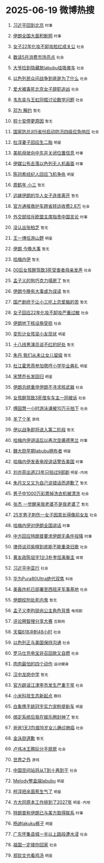 # 2025-06-19 微博热搜 
1. [习近平回到北京](https://m.weibo.cn/search?containerid=100103type%3D1%26t%3D10%26q%3D%23%E4%B9%A0%E8%BF%91%E5%B9%B3%E5%9B%9E%E5%88%B0%E5%8C%97%E4%BA%AC%23&stream_entry_id=51&isnewpage=1&extparam=seat%3D1%26dgr%3D0%26filter_type%3Drealtimehot%26stream_entry_id%3D51%26c_type%3D51%26q%3D%2523%25E4%25B9%25A0%25E8%25BF%2591%25E5%25B9%25B3%25E5%259B%259E%25E5%2588%25B0%25E5%258C%2597%25E4%25BA%25AC%2523%26pos%3D0%26cate%3D10103%26display_time%3D1750285686%26pre_seqid%3D17502856863940265005491) `时事` 

2. [伊朗全国大面积断网](https://m.weibo.cn/search?containerid=100103type%3D1%26t%3D10%26q%3D%23%E4%BC%8A%E6%9C%97%E5%85%A8%E5%9B%BD%E5%A4%A7%E9%9D%A2%E7%A7%AF%E6%96%AD%E7%BD%91%23&stream_entry_id=31&isnewpage=1&extparam=seat%3D1%26lcate%3D5001%26stream_entry_id%3D31%26realpos%3D1%26pos%3D0%26dgr%3D0%26flag%3D2%26filter_type%3Drealtimehot%26c_type%3D31%26band_rank%3D1%26q%3D%2523%25E4%25BC%258A%25E6%259C%2597%25E5%2585%25A8%25E5%259B%25BD%25E5%25A4%25A7%25E9%259D%25A2%25E7%25A7%25AF%25E6%2596%25AD%25E7%25BD%2591%2523%26cate%3D5001%26display_time%3D1750285686%26pre_seqid%3D17502856863940265005491) `时事` 

3. [女子22年化妆不卸妆脸红成关公](https://m.weibo.cn/search?containerid=100103type%3D1%26t%3D10%26q%3D%23%E5%A5%B3%E5%AD%9022%E5%B9%B4%E5%8C%96%E5%A6%86%E4%B8%8D%E5%8D%B8%E5%A6%86%E8%84%B8%E7%BA%A2%E6%88%90%E5%85%B3%E5%85%AC%23&stream_entry_id=31&isnewpage=1&extparam=seat%3D1%26lcate%3D5001%26stream_entry_id%3D31%26realpos%3D2%26pos%3D1%26dgr%3D0%26flag%3D2%26filter_type%3Drealtimehot%26c_type%3D31%26band_rank%3D2%26q%3D%2523%25E5%25A5%25B3%25E5%25AD%259022%25E5%25B9%25B4%25E5%258C%2596%25E5%25A6%2586%25E4%25B8%258D%25E5%258D%25B8%25E5%25A6%2586%25E8%2584%25B8%25E7%25BA%25A2%25E6%2588%2590%25E5%2585%25B3%25E5%2585%25AC%2523%26cate%3D5001%26display_time%3D1750285686%26pre_seqid%3D17502856863940265005491) `社会` 

4. [数读5月消费市场亮点](https://m.weibo.cn/search?containerid=100103type%3D1%26t%3D10%26q%3D%23%E6%95%B0%E8%AF%BB5%E6%9C%88%E6%B6%88%E8%B4%B9%E5%B8%82%E5%9C%BA%E4%BA%AE%E7%82%B9%23&stream_entry_id=31&isnewpage=1&extparam=seat%3D1%26lcate%3D5001%26stream_entry_id%3D31%26realpos%3D3%26pos%3D2%26dgr%3D0%26flag%3D0%26filter_type%3Drealtimehot%26c_type%3D31%26band_rank%3D3%26q%3D%2523%25E6%2595%25B0%25E8%25AF%25BB5%25E6%259C%2588%25E6%25B6%2588%25E8%25B4%25B9%25E5%25B8%2582%25E5%259C%25BA%25E4%25BA%25AE%25E7%2582%25B9%2523%26cate%3D5001%26display_time%3D1750285686%26pre_seqid%3D17502856863940265005491) `社会` 

5. [大爷捡到隐藏款labubu挂吸粪车](https://m.weibo.cn/search?containerid=100103type%3D1%26t%3D10%26q%3D%23%E5%A4%A7%E7%88%B7%E6%8D%A1%E5%88%B0%E9%9A%90%E8%97%8F%E6%AC%BElabubu%E6%8C%82%E5%90%B8%E7%B2%AA%E8%BD%A6%23&stream_entry_id=31&isnewpage=1&extparam=seat%3D1%26lcate%3D5001%26stream_entry_id%3D31%26realpos%3D4%26pos%3D3%26dgr%3D0%26flag%3D2%26filter_type%3Drealtimehot%26c_type%3D31%26band_rank%3D4%26q%3D%2523%25E5%25A4%25A7%25E7%2588%25B7%25E6%258D%25A1%25E5%2588%25B0%25E9%259A%2590%25E8%2597%258F%25E6%25AC%25BElabubu%25E6%258C%2582%25E5%2590%25B8%25E7%25B2%25AA%25E8%25BD%25A6%2523%26cate%3D5001%26display_time%3D1750285686%26pre_seqid%3D17502856863940265005491) `社会` 

6. [以色列民众问战争到底是为了什么](https://m.weibo.cn/search?containerid=100103type%3D1%26t%3D10%26q%3D%23%E4%BB%A5%E8%89%B2%E5%88%97%E6%B0%91%E4%BC%97%E9%97%AE%E6%88%98%E4%BA%89%E5%88%B0%E5%BA%95%E6%98%AF%E4%B8%BA%E4%BA%86%E4%BB%80%E4%B9%88%23&stream_entry_id=31&isnewpage=1&extparam=seat%3D1%26lcate%3D5001%26stream_entry_id%3D31%26realpos%3D5%26pos%3D4%26dgr%3D0%26flag%3D0%26filter_type%3Drealtimehot%26c_type%3D31%26band_rank%3D5%26q%3D%2523%25E4%25BB%25A5%25E8%2589%25B2%25E5%2588%2597%25E6%25B0%2591%25E4%25BC%2597%25E9%2597%25AE%25E6%2588%2598%25E4%25BA%2589%25E5%2588%25B0%25E5%25BA%2595%25E6%2598%25AF%25E4%25B8%25BA%25E4%25BA%2586%25E4%25BB%2580%25E4%25B9%2588%2523%26cate%3D5001%26display_time%3D1750285686%26pre_seqid%3D17502856863940265005491) `社会` 

7. [爱犬被毒死北京女子辞职追凶](https://m.weibo.cn/search?containerid=100103type%3D1%26t%3D10%26q%3D%23%E7%88%B1%E7%8A%AC%E8%A2%AB%E6%AF%92%E6%AD%BB%E5%8C%97%E4%BA%AC%E5%A5%B3%E5%AD%90%E8%BE%9E%E8%81%8C%E8%BF%BD%E5%87%B6%23&stream_entry_id=31&isnewpage=1&extparam=seat%3D1%26lcate%3D5001%26stream_entry_id%3D31%26realpos%3D6%26pos%3D5%26dgr%3D0%26flag%3D0%26filter_type%3Drealtimehot%26c_type%3D31%26band_rank%3D6%26q%3D%2523%25E7%2588%25B1%25E7%258A%25AC%25E8%25A2%25AB%25E6%25AF%2592%25E6%25AD%25BB%25E5%258C%2597%25E4%25BA%25AC%25E5%25A5%25B3%25E5%25AD%2590%25E8%25BE%259E%25E8%2581%258C%25E8%25BF%25BD%25E5%2587%25B6%2523%26cate%3D5001%26display_time%3D1750285686%26pre_seqid%3D17502856863940265005491) `社会` 

8. [韦东奕与王虹同框讨论数学问题](https://m.weibo.cn/search?containerid=100103type%3D1%26t%3D10%26q%3D%23%E9%9F%A6%E4%B8%9C%E5%A5%95%E4%B8%8E%E7%8E%8B%E8%99%B9%E5%90%8C%E6%A1%86%E8%AE%A8%E8%AE%BA%E6%95%B0%E5%AD%A6%E9%97%AE%E9%A2%98%23&stream_entry_id=31&isnewpage=1&extparam=seat%3D1%26lcate%3D5001%26stream_entry_id%3D31%26realpos%3D7%26pos%3D6%26dgr%3D0%26flag%3D0%26filter_type%3Drealtimehot%26c_type%3D31%26band_rank%3D7%26q%3D%2523%25E9%259F%25A6%25E4%25B8%259C%25E5%25A5%2595%25E4%25B8%258E%25E7%258E%258B%25E8%2599%25B9%25E5%2590%258C%25E6%25A1%2586%25E8%25AE%25A8%25E8%25AE%25BA%25E6%2595%25B0%25E5%25AD%25A6%25E9%2597%25AE%25E9%25A2%2598%2523%26cate%3D5001%26display_time%3D1750285686%26pre_seqid%3D17502856863940265005491) `社会` 

9. [邓为 解约](https://m.weibo.cn/search?containerid=100103type%3D1%26t%3D10%26q%3D%E9%82%93%E4%B8%BA+%E8%A7%A3%E7%BA%A6&stream_entry_id=31&isnewpage=1&extparam=seat%3D1%26lcate%3D5001%26stream_entry_id%3D31%26realpos%3D8%26pos%3D7%26dgr%3D0%26flag%3D0%26filter_type%3Drealtimehot%26c_type%3D31%26band_rank%3D8%26q%3D%25E9%2582%2593%25E4%25B8%25BA%2520%25E8%25A7%25A3%25E7%25BA%25A6%26cate%3D5001%26display_time%3D1750285686%26pre_seqid%3D17502856863940265005491) `暂无` 

10. [程十安停更原因](https://m.weibo.cn/search?containerid=100103type%3D1%26t%3D10%26q%3D%E7%A8%8B%E5%8D%81%E5%AE%89%E5%81%9C%E6%9B%B4%E5%8E%9F%E5%9B%A0&stream_entry_id=31&isnewpage=1&extparam=seat%3D1%26lcate%3D5001%26stream_entry_id%3D31%26realpos%3D9%26pos%3D8%26dgr%3D0%26flag%3D0%26filter_type%3Drealtimehot%26c_type%3D31%26band_rank%3D9%26q%3D%25E7%25A8%258B%25E5%258D%2581%25E5%25AE%2589%25E5%2581%259C%25E6%259B%25B4%25E5%258E%259F%25E5%259B%25A0%26cate%3D5001%26display_time%3D1750285686%26pre_seqid%3D17502856863940265005491) `暂无` 

11. [国家防总对5省份启动防汛四级应急响应](https://m.weibo.cn/search?containerid=100103type%3D1%26t%3D10%26q%3D%23%E5%9B%BD%E5%AE%B6%E9%98%B2%E6%80%BB%E5%AF%B95%E7%9C%81%E4%BB%BD%E5%90%AF%E5%8A%A8%E9%98%B2%E6%B1%9B%E5%9B%9B%E7%BA%A7%E5%BA%94%E6%80%A5%E5%93%8D%E5%BA%94%23&stream_entry_id=31&isnewpage=1&extparam=seat%3D1%26lcate%3D5001%26stream_entry_id%3D31%26realpos%3D10%26pos%3D9%26dgr%3D0%26flag%3D1%26filter_type%3Drealtimehot%26c_type%3D31%26band_rank%3D10%26q%3D%2523%25E5%259B%25BD%25E5%25AE%25B6%25E9%2598%25B2%25E6%2580%25BB%25E5%25AF%25B95%25E7%259C%2581%25E4%25BB%25BD%25E5%2590%25AF%25E5%258A%25A8%25E9%2598%25B2%25E6%25B1%259B%25E5%259B%259B%25E7%25BA%25A7%25E5%25BA%2594%25E6%2580%25A5%25E5%2593%258D%25E5%25BA%2594%2523%26cate%3D5001%26display_time%3D1750285686%26pre_seqid%3D17502856863940265005491) `社会` 

12. [杜淳妻子回应生二胎](https://m.weibo.cn/search?containerid=100103type%3D1%26t%3D10%26q%3D%23%E6%9D%9C%E6%B7%B3%E5%A6%BB%E5%AD%90%E5%9B%9E%E5%BA%94%E7%94%9F%E4%BA%8C%E8%83%8E%23&stream_entry_id=31&isnewpage=1&extparam=seat%3D1%26lcate%3D5001%26stream_entry_id%3D31%26realpos%3D11%26pos%3D10%26dgr%3D0%26flag%3D1%26filter_type%3Drealtimehot%26c_type%3D31%26band_rank%3D11%26q%3D%2523%25E6%259D%259C%25E6%25B7%25B3%25E5%25A6%25BB%25E5%25AD%2590%25E5%259B%259E%25E5%25BA%2594%25E7%2594%259F%25E4%25BA%258C%25E8%2583%258E%2523%26cate%3D5001%26display_time%3D1750285686%26pre_seqid%3D17502856863940265005491) `明星` 

13. [美航母驶向中东并关闭位置信息](https://m.weibo.cn/search?containerid=100103type%3D1%26t%3D10%26q%3D%23%E7%BE%8E%E8%88%AA%E6%AF%8D%E9%A9%B6%E5%90%91%E4%B8%AD%E4%B8%9C%E5%B9%B6%E5%85%B3%E9%97%AD%E4%BD%8D%E7%BD%AE%E4%BF%A1%E6%81%AF%23&stream_entry_id=31&isnewpage=1&extparam=seat%3D1%26lcate%3D5001%26stream_entry_id%3D31%26realpos%3D12%26pos%3D11%26dgr%3D0%26flag%3D0%26filter_type%3Drealtimehot%26c_type%3D31%26band_rank%3D12%26q%3D%2523%25E7%25BE%258E%25E8%2588%25AA%25E6%25AF%258D%25E9%25A9%25B6%25E5%2590%2591%25E4%25B8%25AD%25E4%25B8%259C%25E5%25B9%25B6%25E5%2585%25B3%25E9%2597%25AD%25E4%25BD%258D%25E7%25BD%25AE%25E4%25BF%25A1%25E6%2581%25AF%2523%26cate%3D5001%26display_time%3D1750285686%26pre_seqid%3D17502856863940265005491) `时事` 

14. [伊媒公布击落以色列无人机画面](https://m.weibo.cn/search?containerid=100103type%3D1%26t%3D10%26q%3D%23%E4%BC%8A%E5%AA%92%E5%85%AC%E5%B8%83%E5%87%BB%E8%90%BD%E4%BB%A5%E8%89%B2%E5%88%97%E6%97%A0%E4%BA%BA%E6%9C%BA%E7%94%BB%E9%9D%A2%23&stream_entry_id=31&isnewpage=1&extparam=seat%3D1%26lcate%3D5001%26stream_entry_id%3D31%26realpos%3D13%26pos%3D12%26dgr%3D0%26flag%3D0%26filter_type%3Drealtimehot%26c_type%3D31%26band_rank%3D13%26q%3D%2523%25E4%25BC%258A%25E5%25AA%2592%25E5%2585%25AC%25E5%25B8%2583%25E5%2587%25BB%25E8%2590%25BD%25E4%25BB%25A5%25E8%2589%25B2%25E5%2588%2597%25E6%2597%25A0%25E4%25BA%25BA%25E6%259C%25BA%25E7%2594%25BB%25E9%259D%25A2%2523%26cate%3D5001%26display_time%3D1750285686%26pre_seqid%3D17502856863940265005491) `时事` 

15. [陈冠希经纪人回应飞机争执](https://m.weibo.cn/search?containerid=100103type%3D1%26t%3D10%26q%3D%23%E9%99%88%E5%86%A0%E5%B8%8C%E7%BB%8F%E7%BA%AA%E4%BA%BA%E5%9B%9E%E5%BA%94%E9%A3%9E%E6%9C%BA%E4%BA%89%E6%89%A7%23&stream_entry_id=31&isnewpage=1&extparam=seat%3D1%26lcate%3D5001%26stream_entry_id%3D31%26realpos%3D14%26pos%3D13%26dgr%3D0%26flag%3D0%26filter_type%3Drealtimehot%26c_type%3D31%26band_rank%3D14%26q%3D%2523%25E9%2599%2588%25E5%2586%25A0%25E5%25B8%258C%25E7%25BB%258F%25E7%25BA%25AA%25E4%25BA%25BA%25E5%259B%259E%25E5%25BA%2594%25E9%25A3%259E%25E6%259C%25BA%25E4%25BA%2589%25E6%2589%25A7%2523%26cate%3D5001%26display_time%3D1750285686%26pre_seqid%3D17502856863940265005491) `明星` 

16. [周鹤年 小三](https://m.weibo.cn/search?containerid=100103type%3D1%26t%3D10%26q%3D%E5%91%A8%E9%B9%A4%E5%B9%B4+%E5%B0%8F%E4%B8%89&stream_entry_id=31&isnewpage=1&extparam=seat%3D1%26lcate%3D5001%26stream_entry_id%3D31%26realpos%3D15%26pos%3D14%26dgr%3D0%26flag%3D0%26filter_type%3Drealtimehot%26c_type%3D31%26band_rank%3D15%26q%3D%25E5%2591%25A8%25E9%25B9%25A4%25E5%25B9%25B4%2520%25E5%25B0%258F%25E4%25B8%2589%26cate%3D5001%26display_time%3D1750285686%26pre_seqid%3D17502856863940265005491) `暂无` 

17. [远嫁伊朗的华人女子连夜离开](https://m.weibo.cn/search?containerid=100103type%3D1%26t%3D10%26q%3D%23%E8%BF%9C%E5%AB%81%E4%BC%8A%E6%9C%97%E7%9A%84%E5%8D%8E%E4%BA%BA%E5%A5%B3%E5%AD%90%E8%BF%9E%E5%A4%9C%E7%A6%BB%E5%BC%80%23&stream_entry_id=31&isnewpage=1&extparam=seat%3D1%26lcate%3D5001%26stream_entry_id%3D31%26realpos%3D16%26pos%3D15%26dgr%3D0%26flag%3D0%26filter_type%3Drealtimehot%26c_type%3D31%26band_rank%3D16%26q%3D%2523%25E8%25BF%259C%25E5%25AB%2581%25E4%25BC%258A%25E6%259C%2597%25E7%259A%2584%25E5%258D%258E%25E4%25BA%25BA%25E5%25A5%25B3%25E5%25AD%2590%25E8%25BF%259E%25E5%25A4%259C%25E7%25A6%25BB%25E5%25BC%2580%2523%26cate%3D5001%26display_time%3D1750285686%26pre_seqid%3D17502856863940265005491) `暂无` 

18. [官方通报救护车跨省转运收费2.8万](https://m.weibo.cn/search?containerid=100103type%3D1%26t%3D10%26q%3D%23%E5%AE%98%E6%96%B9%E9%80%9A%E6%8A%A5%E6%95%91%E6%8A%A4%E8%BD%A6%E8%B7%A8%E7%9C%81%E8%BD%AC%E8%BF%90%E6%94%B6%E8%B4%B92.8%E4%B8%87%23&stream_entry_id=31&isnewpage=1&extparam=seat%3D1%26lcate%3D5001%26stream_entry_id%3D31%26realpos%3D17%26pos%3D16%26dgr%3D0%26flag%3D1%26filter_type%3Drealtimehot%26c_type%3D31%26band_rank%3D17%26q%3D%2523%25E5%25AE%2598%25E6%2596%25B9%25E9%2580%259A%25E6%258A%25A5%25E6%2595%2591%25E6%258A%25A4%25E8%25BD%25A6%25E8%25B7%25A8%25E7%259C%2581%25E8%25BD%25AC%25E8%25BF%2590%25E6%2594%25B6%25E8%25B4%25B92.8%25E4%25B8%2587%2523%26cate%3D5001%26display_time%3D1750285686%26pre_seqid%3D17502856863940265005491) `社会` 

19. [外交部驳斥欧盟主席指责中国言论](https://m.weibo.cn/search?containerid=100103type%3D1%26t%3D10%26q%3D%23%E5%A4%96%E4%BA%A4%E9%83%A8%E9%A9%B3%E6%96%A5%E6%AC%A7%E7%9B%9F%E4%B8%BB%E5%B8%AD%E6%8C%87%E8%B4%A3%E4%B8%AD%E5%9B%BD%E8%A8%80%E8%AE%BA%23&stream_entry_id=31&isnewpage=1&extparam=seat%3D1%26lcate%3D5001%26stream_entry_id%3D31%26realpos%3D18%26pos%3D17%26dgr%3D0%26flag%3D0%26filter_type%3Drealtimehot%26c_type%3D31%26band_rank%3D18%26q%3D%2523%25E5%25A4%2596%25E4%25BA%25A4%25E9%2583%25A8%25E9%25A9%25B3%25E6%2596%25A5%25E6%25AC%25A7%25E7%259B%259F%25E4%25B8%25BB%25E5%25B8%25AD%25E6%258C%2587%25E8%25B4%25A3%25E4%25B8%25AD%25E5%259B%25BD%25E8%25A8%2580%25E8%25AE%25BA%2523%26cate%3D5001%26display_time%3D1750285686%26pre_seqid%3D17502856863940265005491) `时事` 

20. [没认出张柏芝](https://m.weibo.cn/search?containerid=100103type%3D1%26t%3D10%26q%3D%E6%B2%A1%E8%AE%A4%E5%87%BA%E5%BC%A0%E6%9F%8F%E8%8A%9D&stream_entry_id=31&isnewpage=1&extparam=seat%3D1%26lcate%3D5001%26stream_entry_id%3D31%26realpos%3D19%26pos%3D18%26dgr%3D0%26flag%3D0%26filter_type%3Drealtimehot%26c_type%3D31%26band_rank%3D19%26q%3D%25E6%25B2%25A1%25E8%25AE%25A4%25E5%2587%25BA%25E5%25BC%25A0%25E6%259F%258F%25E8%258A%259D%26cate%3D5001%26display_time%3D1750285686%26pre_seqid%3D17502856863940265005491) `暂无` 

21. [王一博任游山野](https://m.weibo.cn/search?containerid=100103type%3D1%26t%3D10%26q%3D%23%E7%8E%8B%E4%B8%80%E5%8D%9A%E4%BB%BB%E6%B8%B8%E5%B1%B1%E9%87%8E%23&stream_entry_id=31&isnewpage=1&extparam=seat%3D1%26lcate%3D5001%26stream_entry_id%3D31%26realpos%3D20%26pos%3D19%26dgr%3D0%26flag%3D0%26filter_type%3Drealtimehot%26c_type%3D31%26band_rank%3D20%26q%3D%2523%25E7%258E%258B%25E4%25B8%2580%25E5%258D%259A%25E4%25BB%25BB%25E6%25B8%25B8%25E5%25B1%25B1%25E9%2587%258E%2523%26cate%3D5001%26display_time%3D1750285686%26pre_seqid%3D17502856863940265005491) `明星` 

22. [伊朗 今晚大事](https://m.weibo.cn/search?containerid=100103type%3D1%26t%3D10%26q%3D%E4%BC%8A%E6%9C%97+%E4%BB%8A%E6%99%9A%E5%A4%A7%E4%BA%8B&stream_entry_id=31&isnewpage=1&extparam=seat%3D1%26lcate%3D5001%26stream_entry_id%3D31%26realpos%3D21%26pos%3D20%26dgr%3D0%26flag%3D2%26filter_type%3Drealtimehot%26c_type%3D31%26band_rank%3D21%26q%3D%25E4%25BC%258A%25E6%259C%2597%2520%25E4%25BB%258A%25E6%2599%259A%25E5%25A4%25A7%25E4%25BA%258B%26cate%3D5001%26display_time%3D1750285686%26pre_seqid%3D17502856863940265005491) `暂无` 

23. [哈梅内伊](https://m.weibo.cn/search?containerid=100103type%3D1%26t%3D10%26q%3D%E5%93%88%E6%A2%85%E5%86%85%E4%BC%8A&stream_entry_id=31&isnewpage=1&extparam=seat%3D1%26lcate%3D5001%26stream_entry_id%3D31%26realpos%3D22%26pos%3D21%26dgr%3D0%26flag%3D0%26filter_type%3Drealtimehot%26c_type%3D31%26band_rank%3D22%26q%3D%25E5%2593%2588%25E6%25A2%2585%25E5%2586%2585%25E4%25BC%258A%26cate%3D5001%26display_time%3D1750285686%26pre_seqid%3D17502856863940265005491) `暂无` 

24. [00后女孩醉驾致3死受害者母亲发声](https://m.weibo.cn/search?containerid=100103type%3D1%26t%3D10%26q%3D%2300%E5%90%8E%E5%A5%B3%E5%AD%A9%E9%86%89%E9%A9%BE%E8%87%B43%E6%AD%BB%E5%8F%97%E5%AE%B3%E8%80%85%E6%AF%8D%E4%BA%B2%E5%8F%91%E5%A3%B0%23&stream_entry_id=31&isnewpage=1&extparam=seat%3D1%26lcate%3D5001%26stream_entry_id%3D31%26realpos%3D23%26pos%3D22%26dgr%3D0%26flag%3D0%26filter_type%3Drealtimehot%26c_type%3D31%26band_rank%3D23%26q%3D%252300%25E5%2590%258E%25E5%25A5%25B3%25E5%25AD%25A9%25E9%2586%2589%25E9%25A9%25BE%25E8%2587%25B43%25E6%25AD%25BB%25E5%258F%2597%25E5%25AE%25B3%25E8%2580%2585%25E6%25AF%258D%25E4%25BA%25B2%25E5%258F%2591%25E5%25A3%25B0%2523%26cate%3D5001%26display_time%3D1750285686%26pre_seqid%3D17502856863940265005491) `社会` 

25. [孟子义的狗巧克力塌房了](https://m.weibo.cn/search?containerid=100103type%3D1%26t%3D10%26q%3D%E5%AD%9F%E5%AD%90%E4%B9%89%E7%9A%84%E7%8B%97%E5%B7%A7%E5%85%8B%E5%8A%9B%E5%A1%8C%E6%88%BF%E4%BA%86&stream_entry_id=31&isnewpage=1&extparam=seat%3D1%26lcate%3D5001%26stream_entry_id%3D31%26realpos%3D24%26pos%3D23%26dgr%3D0%26flag%3D0%26filter_type%3Drealtimehot%26c_type%3D31%26band_rank%3D24%26q%3D%25E5%25AD%259F%25E5%25AD%2590%25E4%25B9%2589%25E7%259A%2584%25E7%258B%2597%25E5%25B7%25A7%25E5%2585%258B%25E5%258A%259B%25E5%25A1%258C%25E6%2588%25BF%25E4%25BA%2586%26cate%3D5001%26display_time%3D1750285686%26pre_seqid%3D17502856863940265005491) `暂无` 

26. [伊朗今晚有大事或为误读](https://m.weibo.cn/search?containerid=100103type%3D1%26t%3D10%26q%3D%E4%BC%8A%E6%9C%97%E4%BB%8A%E6%99%9A%E6%9C%89%E5%A4%A7%E4%BA%8B%E6%88%96%E4%B8%BA%E8%AF%AF%E8%AF%BB&stream_entry_id=31&isnewpage=1&extparam=seat%3D1%26lcate%3D5001%26stream_entry_id%3D31%26realpos%3D25%26pos%3D24%26dgr%3D0%26flag%3D0%26filter_type%3Drealtimehot%26c_type%3D31%26band_rank%3D25%26q%3D%25E4%25BC%258A%25E6%259C%2597%25E4%25BB%258A%25E6%2599%259A%25E6%259C%2589%25E5%25A4%25A7%25E4%25BA%258B%25E6%2588%2596%25E4%25B8%25BA%25E8%25AF%25AF%25E8%25AF%25BB%26cate%3D5001%26display_time%3D1750285686%26pre_seqid%3D17502856863940265005491) `暂无` 

27. [国产剧终于让小三吃上恋爱脑的苦](https://m.weibo.cn/search?containerid=100103type%3D1%26t%3D10%26q%3D%E5%9B%BD%E4%BA%A7%E5%89%A7%E7%BB%88%E4%BA%8E%E8%AE%A9%E5%B0%8F%E4%B8%89%E5%90%83%E4%B8%8A%E6%81%8B%E7%88%B1%E8%84%91%E7%9A%84%E8%8B%A6&stream_entry_id=31&isnewpage=1&extparam=seat%3D1%26lcate%3D5001%26stream_entry_id%3D31%26realpos%3D26%26pos%3D25%26dgr%3D0%26flag%3D0%26filter_type%3Drealtimehot%26c_type%3D31%26band_rank%3D26%26q%3D%25E5%259B%25BD%25E4%25BA%25A7%25E5%2589%25A7%25E7%25BB%2588%25E4%25BA%258E%25E8%25AE%25A9%25E5%25B0%258F%25E4%25B8%2589%25E5%2590%2583%25E4%25B8%258A%25E6%2581%258B%25E7%2588%25B1%25E8%2584%2591%25E7%259A%2584%25E8%258B%25A6%26cate%3D5001%26display_time%3D1750285686%26pre_seqid%3D17502856863940265005491) `暂无` 

28. [女子回应22年化妆不卸妆严重过敏](https://m.weibo.cn/search?containerid=100103type%3D1%26t%3D10%26q%3D%23%E5%A5%B3%E5%AD%90%E5%9B%9E%E5%BA%9422%E5%B9%B4%E5%8C%96%E5%A6%86%E4%B8%8D%E5%8D%B8%E5%A6%86%E4%B8%A5%E9%87%8D%E8%BF%87%E6%95%8F%23&stream_entry_id=31&isnewpage=1&extparam=seat%3D1%26lcate%3D5001%26stream_entry_id%3D31%26realpos%3D27%26pos%3D26%26dgr%3D0%26flag%3D0%26filter_type%3Drealtimehot%26c_type%3D31%26band_rank%3D27%26q%3D%2523%25E5%25A5%25B3%25E5%25AD%2590%25E5%259B%259E%25E5%25BA%259422%25E5%25B9%25B4%25E5%258C%2596%25E5%25A6%2586%25E4%25B8%258D%25E5%258D%25B8%25E5%25A6%2586%25E4%25B8%25A5%25E9%2587%258D%25E8%25BF%2587%25E6%2595%258F%2523%26cate%3D5001%26display_time%3D1750285686%26pre_seqid%3D17502856863940265005491) `社会` 

29. [伊朗地下核设施受损](https://m.weibo.cn/search?containerid=100103type%3D1%26t%3D10%26q%3D%23%E4%BC%8A%E6%9C%97%E5%9C%B0%E4%B8%8B%E6%A0%B8%E8%AE%BE%E6%96%BD%E5%8F%97%E6%8D%9F%23&stream_entry_id=31&isnewpage=1&extparam=seat%3D1%26lcate%3D5001%26stream_entry_id%3D31%26realpos%3D28%26pos%3D27%26dgr%3D0%26flag%3D0%26filter_type%3Drealtimehot%26c_type%3D31%26band_rank%3D28%26q%3D%2523%25E4%25BC%258A%25E6%259C%2597%25E5%259C%25B0%25E4%25B8%258B%25E6%25A0%25B8%25E8%25AE%25BE%25E6%2596%25BD%25E5%258F%2597%25E6%258D%259F%2523%26cate%3D5001%26display_time%3D1750285686%26pre_seqid%3D17502856863940265005491) `社会` 

30. [变形计女孩梁小友现状](https://m.weibo.cn/search?containerid=100103type%3D1%26t%3D10%26q%3D%23%E5%8F%98%E5%BD%A2%E8%AE%A1%E5%A5%B3%E5%AD%A9%E6%A2%81%E5%B0%8F%E5%8F%8B%E7%8E%B0%E7%8A%B6%23&stream_entry_id=31&isnewpage=1&extparam=seat%3D1%26lcate%3D5001%26stream_entry_id%3D31%26realpos%3D29%26pos%3D28%26dgr%3D0%26flag%3D0%26filter_type%3Drealtimehot%26c_type%3D31%26band_rank%3D29%26q%3D%2523%25E5%258F%2598%25E5%25BD%25A2%25E8%25AE%25A1%25E5%25A5%25B3%25E5%25AD%25A9%25E6%25A2%2581%25E5%25B0%258F%25E5%258F%258B%25E7%258E%25B0%25E7%258A%25B6%2523%26cate%3D5001%26display_time%3D1750285686%26pre_seqid%3D17502856863940265005491) `明星` 

31. [十八线男演员谈不红的好处](https://m.weibo.cn/search?containerid=100103type%3D1%26t%3D10%26q%3D%E5%8D%81%E5%85%AB%E7%BA%BF%E7%94%B7%E6%BC%94%E5%91%98%E8%B0%88%E4%B8%8D%E7%BA%A2%E7%9A%84%E5%A5%BD%E5%A4%84&stream_entry_id=31&isnewpage=1&extparam=seat%3D1%26lcate%3D5001%26stream_entry_id%3D31%26realpos%3D30%26pos%3D29%26dgr%3D0%26flag%3D0%26filter_type%3Drealtimehot%26c_type%3D31%26band_rank%3D30%26q%3D%25E5%258D%2581%25E5%2585%25AB%25E7%25BA%25BF%25E7%2594%25B7%25E6%25BC%2594%25E5%2591%2598%25E8%25B0%2588%25E4%25B8%258D%25E7%25BA%25A2%25E7%259A%2584%25E5%25A5%25BD%25E5%25A4%2584%26cate%3D5001%26display_time%3D1750285686%26pre_seqid%3D17502856863940265005491) `暂无` 

32. [朱丹 我们从未让女儿留级](https://m.weibo.cn/search?containerid=100103type%3D1%26t%3D10%26q%3D%E6%9C%B1%E4%B8%B9+%E6%88%91%E4%BB%AC%E4%BB%8E%E6%9C%AA%E8%AE%A9%E5%A5%B3%E5%84%BF%E7%95%99%E7%BA%A7&stream_entry_id=31&isnewpage=1&extparam=seat%3D1%26lcate%3D5001%26stream_entry_id%3D31%26realpos%3D31%26pos%3D30%26dgr%3D0%26flag%3D0%26filter_type%3Drealtimehot%26c_type%3D31%26band_rank%3D31%26q%3D%25E6%259C%25B1%25E4%25B8%25B9%2520%25E6%2588%2591%25E4%25BB%25AC%25E4%25BB%258E%25E6%259C%25AA%25E8%25AE%25A9%25E5%25A5%25B3%25E5%2584%25BF%25E7%2595%2599%25E7%25BA%25A7%26cate%3D5001%26display_time%3D1750285686%26pre_seqid%3D17502856863940265005491) `暂无` 

33. [杜江霍思燕参加嗯哼小学毕业典礼](https://m.weibo.cn/search?containerid=100103type%3D1%26t%3D10%26q%3D%23%E6%9D%9C%E6%B1%9F%E9%9C%8D%E6%80%9D%E7%87%95%E5%8F%82%E5%8A%A0%E5%97%AF%E5%93%BC%E5%B0%8F%E5%AD%A6%E6%AF%95%E4%B8%9A%E5%85%B8%E7%A4%BC%23&stream_entry_id=31&isnewpage=1&extparam=seat%3D1%26lcate%3D5001%26stream_entry_id%3D31%26realpos%3D32%26pos%3D31%26dgr%3D0%26flag%3D0%26filter_type%3Drealtimehot%26c_type%3D31%26band_rank%3D32%26q%3D%2523%25E6%259D%259C%25E6%25B1%259F%25E9%259C%258D%25E6%2580%259D%25E7%2587%2595%25E5%258F%2582%25E5%258A%25A0%25E5%2597%25AF%25E5%2593%25BC%25E5%25B0%258F%25E5%25AD%25A6%25E6%25AF%2595%25E4%25B8%259A%25E5%2585%25B8%25E7%25A4%25BC%2523%26cate%3D5001%26display_time%3D1750285686%26pre_seqid%3D17502856863940265005491) `明星` 

34. [宋慧乔长发回归](https://m.weibo.cn/search?containerid=100103type%3D1%26t%3D10%26q%3D%23%E5%AE%8B%E6%85%A7%E4%B9%94%E9%95%BF%E5%8F%91%E5%9B%9E%E5%BD%92%23&stream_entry_id=31&isnewpage=1&extparam=seat%3D1%26lcate%3D5001%26stream_entry_id%3D31%26realpos%3D33%26pos%3D32%26dgr%3D0%26flag%3D0%26filter_type%3Drealtimehot%26c_type%3D31%26band_rank%3D33%26q%3D%2523%25E5%25AE%258B%25E6%2585%25A7%25E4%25B9%2594%25E9%2595%25BF%25E5%258F%2591%25E5%259B%259E%25E5%25BD%2592%2523%26cate%3D5001%26display_time%3D1750285686%26pre_seqid%3D17502856863940265005491) `明星` 

35. [伊朗总统重申伊朗不寻求核武器](https://m.weibo.cn/search?containerid=100103type%3D1%26t%3D10%26q%3D%E4%BC%8A%E6%9C%97%E6%80%BB%E7%BB%9F%E9%87%8D%E7%94%B3%E4%BC%8A%E6%9C%97%E4%B8%8D%E5%AF%BB%E6%B1%82%E6%A0%B8%E6%AD%A6%E5%99%A8&stream_entry_id=31&isnewpage=1&extparam=seat%3D1%26lcate%3D5001%26stream_entry_id%3D31%26realpos%3D34%26pos%3D33%26dgr%3D0%26flag%3D0%26filter_type%3Drealtimehot%26c_type%3D31%26band_rank%3D34%26q%3D%25E4%25BC%258A%25E6%259C%2597%25E6%2580%25BB%25E7%25BB%259F%25E9%2587%258D%25E7%2594%25B3%25E4%25BC%258A%25E6%259C%2597%25E4%25B8%258D%25E5%25AF%25BB%25E6%25B1%2582%25E6%25A0%25B8%25E6%25AD%25A6%25E5%2599%25A8%26cate%3D5001%26display_time%3D1750285686%26pre_seqid%3D17502856863940265005491) `社会` 

36. [女孩醉驾致3死借车车主一同被诉](https://m.weibo.cn/search?containerid=100103type%3D1%26t%3D10%26q%3D%23%E5%A5%B3%E5%AD%A9%E9%86%89%E9%A9%BE%E8%87%B43%E6%AD%BB%E5%80%9F%E8%BD%A6%E8%BD%A6%E4%B8%BB%E4%B8%80%E5%90%8C%E8%A2%AB%E8%AF%89%23&stream_entry_id=31&isnewpage=1&extparam=seat%3D1%26lcate%3D5001%26stream_entry_id%3D31%26realpos%3D35%26pos%3D34%26dgr%3D0%26flag%3D0%26filter_type%3Drealtimehot%26c_type%3D31%26band_rank%3D35%26q%3D%2523%25E5%25A5%25B3%25E5%25AD%25A9%25E9%2586%2589%25E9%25A9%25BE%25E8%2587%25B43%25E6%25AD%25BB%25E5%2580%259F%25E8%25BD%25A6%25E8%25BD%25A6%25E4%25B8%25BB%25E4%25B8%2580%25E5%2590%258C%25E8%25A2%25AB%25E8%25AF%2589%2523%26cate%3D5001%26display_time%3D1750285686%26pre_seqid%3D17502856863940265005491) `社会` 

37. [傅园慧一小时游泳课被10万元拍下](https://m.weibo.cn/search?containerid=100103type%3D1%26t%3D10%26q%3D%23%E5%82%85%E5%9B%AD%E6%85%A7%E4%B8%80%E5%B0%8F%E6%97%B6%E6%B8%B8%E6%B3%B3%E8%AF%BE%E8%A2%AB10%E4%B8%87%E5%85%83%E6%8B%8D%E4%B8%8B%23&stream_entry_id=31&isnewpage=1&extparam=seat%3D1%26lcate%3D5001%26stream_entry_id%3D31%26realpos%3D36%26pos%3D35%26dgr%3D0%26flag%3D0%26filter_type%3Drealtimehot%26c_type%3D31%26band_rank%3D36%26q%3D%2523%25E5%2582%2585%25E5%259B%25AD%25E6%2585%25A7%25E4%25B8%2580%25E5%25B0%258F%25E6%2597%25B6%25E6%25B8%25B8%25E6%25B3%25B3%25E8%25AF%25BE%25E8%25A2%25AB10%25E4%25B8%2587%25E5%2585%2583%25E6%258B%258D%25E4%25B8%258B%2523%26cate%3D5001%26display_time%3D1750285686%26pre_seqid%3D17502856863940265005491) `社会` 

38. [羊了个羊](https://m.weibo.cn/search?containerid=100103type%3D1%26t%3D10%26q%3D%23%E7%BE%8A%E4%BA%86%E4%B8%AA%E7%BE%8A%23&stream_entry_id=31&isnewpage=1&extparam=seat%3D1%26lcate%3D5001%26stream_entry_id%3D31%26realpos%3D37%26pos%3D36%26dgr%3D0%26flag%3D0%26filter_type%3Drealtimehot%26c_type%3D31%26band_rank%3D37%26q%3D%2523%25E7%25BE%258A%25E4%25BA%2586%25E4%25B8%25AA%25E7%25BE%258A%2523%26cate%3D5001%26display_time%3D1750285686%26pre_seqid%3D17502856863940265005491) `游戏` 

39. [伊以战争即将进入第二阶段](https://m.weibo.cn/search?containerid=100103type%3D1%26t%3D10%26q%3D%E4%BC%8A%E4%BB%A5%E6%88%98%E4%BA%89%E5%8D%B3%E5%B0%86%E8%BF%9B%E5%85%A5%E7%AC%AC%E4%BA%8C%E9%98%B6%E6%AE%B5&stream_entry_id=31&isnewpage=1&extparam=seat%3D1%26lcate%3D5001%26stream_entry_id%3D31%26realpos%3D38%26pos%3D37%26dgr%3D0%26flag%3D0%26filter_type%3Drealtimehot%26c_type%3D31%26band_rank%3D38%26q%3D%25E4%25BC%258A%25E4%25BB%25A5%25E6%2588%2598%25E4%25BA%2589%25E5%258D%25B3%25E5%25B0%2586%25E8%25BF%259B%25E5%2585%25A5%25E7%25AC%25AC%25E4%25BA%258C%25E9%2598%25B6%25E6%25AE%25B5%26cate%3D5001%26display_time%3D1750285686%26pre_seqid%3D17502856863940265005491) `暂无` 

40. [哈梅内伊讲话后以再次空袭德黑兰](https://m.weibo.cn/search?containerid=100103type%3D1%26t%3D10%26q%3D%23%E5%93%88%E6%A2%85%E5%86%85%E4%BC%8A%E8%AE%B2%E8%AF%9D%E5%90%8E%E4%BB%A5%E5%86%8D%E6%AC%A1%E7%A9%BA%E8%A2%AD%E5%BE%B7%E9%BB%91%E5%85%B0%23&stream_entry_id=31&isnewpage=1&extparam=seat%3D1%26lcate%3D5001%26stream_entry_id%3D31%26realpos%3D39%26pos%3D38%26dgr%3D0%26flag%3D0%26filter_type%3Drealtimehot%26c_type%3D31%26band_rank%3D39%26q%3D%2523%25E5%2593%2588%25E6%25A2%2585%25E5%2586%2585%25E4%25BC%258A%25E8%25AE%25B2%25E8%25AF%259D%25E5%2590%258E%25E4%25BB%25A5%25E5%2586%258D%25E6%25AC%25A1%25E7%25A9%25BA%25E8%25A2%25AD%25E5%25BE%25B7%25E9%25BB%2591%25E5%2585%25B0%2523%26cate%3D5001%26display_time%3D1750285686%26pre_seqid%3D17502856863940265005491) `时事` 

41. [魏大勋早期labubu拥有者](https://m.weibo.cn/search?containerid=100103type%3D1%26t%3D10%26q%3D%23%E9%AD%8F%E5%A4%A7%E5%8B%8B%E6%97%A9%E6%9C%9Flabubu%E6%8B%A5%E6%9C%89%E8%80%85%23&stream_entry_id=31&isnewpage=1&extparam=seat%3D1%26lcate%3D5001%26stream_entry_id%3D31%26realpos%3D40%26pos%3D39%26dgr%3D0%26flag%3D0%26filter_type%3Drealtimehot%26c_type%3D31%26band_rank%3D40%26q%3D%2523%25E9%25AD%258F%25E5%25A4%25A7%25E5%258B%258B%25E6%2597%25A9%25E6%259C%259Flabubu%25E6%258B%25A5%25E6%259C%2589%25E8%2580%2585%2523%26cate%3D5001%26display_time%3D1750285686%26pre_seqid%3D17502856863940265005491) `明星` 

42. [哈梅内伊发表电视讲话警告美国](https://m.weibo.cn/search?containerid=100103type%3D1%26t%3D10%26q%3D%23%E5%93%88%E6%A2%85%E5%86%85%E4%BC%8A%E5%8F%91%E8%A1%A8%E7%94%B5%E8%A7%86%E8%AE%B2%E8%AF%9D%E8%AD%A6%E5%91%8A%E7%BE%8E%E5%9B%BD%23&stream_entry_id=31&isnewpage=1&extparam=seat%3D1%26lcate%3D5001%26stream_entry_id%3D31%26realpos%3D41%26pos%3D40%26dgr%3D0%26flag%3D0%26filter_type%3Drealtimehot%26c_type%3D31%26band_rank%3D41%26q%3D%2523%25E5%2593%2588%25E6%25A2%2585%25E5%2586%2585%25E4%25BC%258A%25E5%258F%2591%25E8%25A1%25A8%25E7%2594%25B5%25E8%25A7%2586%25E8%25AE%25B2%25E8%25AF%259D%25E8%25AD%25A6%25E5%2591%258A%25E7%25BE%258E%25E5%259B%25BD%2523%26cate%3D5001%26display_time%3D1750285686%26pre_seqid%3D17502856863940265005491) `时事` 

43. [刘亦菲出道23年只拍过9部剧](https://m.weibo.cn/search?containerid=100103type%3D1%26t%3D10%26q%3D%23%E5%88%98%E4%BA%A6%E8%8F%B2%E5%87%BA%E9%81%9323%E5%B9%B4%E5%8F%AA%E6%8B%8D%E8%BF%879%E9%83%A8%E5%89%A7%23&stream_entry_id=31&isnewpage=1&extparam=seat%3D1%26lcate%3D5001%26stream_entry_id%3D31%26realpos%3D42%26pos%3D41%26dgr%3D0%26flag%3D0%26filter_type%3Drealtimehot%26c_type%3D31%26band_rank%3D42%26q%3D%2523%25E5%2588%2598%25E4%25BA%25A6%25E8%258F%25B2%25E5%2587%25BA%25E9%2581%259323%25E5%25B9%25B4%25E5%258F%25AA%25E6%258B%258D%25E8%25BF%25879%25E9%2583%25A8%25E5%2589%25A7%2523%26cate%3D5001%26display_time%3D1750285686%26pre_seqid%3D17502856863940265005491) `明星-内地` 

44. [朱丹又又又为自己说错话而道歉了](https://m.weibo.cn/search?containerid=100103type%3D1%26t%3D10%26q%3D%E6%9C%B1%E4%B8%B9%E5%8F%88%E5%8F%88%E5%8F%88%E4%B8%BA%E8%87%AA%E5%B7%B1%E8%AF%B4%E9%94%99%E8%AF%9D%E8%80%8C%E9%81%93%E6%AD%89%E4%BA%86&stream_entry_id=31&isnewpage=1&extparam=seat%3D1%26lcate%3D5001%26stream_entry_id%3D31%26realpos%3D43%26pos%3D42%26dgr%3D0%26flag%3D1%26filter_type%3Drealtimehot%26c_type%3D31%26band_rank%3D43%26q%3D%25E6%259C%25B1%25E4%25B8%25B9%25E5%258F%2588%25E5%258F%2588%25E5%258F%2588%25E4%25B8%25BA%25E8%2587%25AA%25E5%25B7%25B1%25E8%25AF%25B4%25E9%2594%2599%25E8%25AF%259D%25E8%2580%258C%25E9%2581%2593%25E6%25AD%2589%25E4%25BA%2586%26cate%3D5001%26display_time%3D1750285686%26pre_seqid%3D17502856863940265005491) `暂无` 

45. [男子中1000万彩票掉洗衣机被漂洗](https://m.weibo.cn/search?containerid=100103type%3D1%26t%3D10%26q%3D%23%E7%94%B7%E5%AD%90%E4%B8%AD1000%E4%B8%87%E5%BD%A9%E7%A5%A8%E6%8E%89%E6%B4%97%E8%A1%A3%E6%9C%BA%E8%A2%AB%E6%BC%82%E6%B4%97%23&stream_entry_id=31&isnewpage=1&extparam=seat%3D1%26lcate%3D5001%26stream_entry_id%3D31%26realpos%3D44%26pos%3D43%26dgr%3D0%26flag%3D0%26filter_type%3Drealtimehot%26c_type%3D31%26band_rank%3D44%26q%3D%2523%25E7%2594%25B7%25E5%25AD%2590%25E4%25B8%25AD1000%25E4%25B8%2587%25E5%25BD%25A9%25E7%25A5%25A8%25E6%258E%2589%25E6%25B4%2597%25E8%25A1%25A3%25E6%259C%25BA%25E8%25A2%25AB%25E6%25BC%2582%25E6%25B4%2597%2523%26cate%3D5001%26display_time%3D1750285686%26pre_seqid%3D17502856863940265005491) `社会` 

46. [张杰 一觉醒来我老婆不是我老婆了](https://m.weibo.cn/search?containerid=100103type%3D1%26t%3D10%26q%3D%E5%BC%A0%E6%9D%B0+%E4%B8%80%E8%A7%89%E9%86%92%E6%9D%A5%E6%88%91%E8%80%81%E5%A9%86%E4%B8%8D%E6%98%AF%E6%88%91%E8%80%81%E5%A9%86%E4%BA%86&stream_entry_id=31&isnewpage=1&extparam=seat%3D1%26lcate%3D5001%26stream_entry_id%3D31%26realpos%3D45%26pos%3D44%26dgr%3D0%26flag%3D0%26filter_type%3Drealtimehot%26c_type%3D31%26band_rank%3D45%26q%3D%25E5%25BC%25A0%25E6%259D%25B0%2520%25E4%25B8%2580%25E8%25A7%2589%25E9%2586%2592%25E6%259D%25A5%25E6%2588%2591%25E8%2580%2581%25E5%25A9%2586%25E4%25B8%258D%25E6%2598%25AF%25E6%2588%2591%25E8%2580%2581%25E5%25A9%2586%25E4%25BA%2586%26cate%3D5001%26display_time%3D1750285686%26pre_seqid%3D17502856863940265005491) `暂无` 

47. [25岁男子刺伤一女子因其长得像前女友](https://m.weibo.cn/search?containerid=100103type%3D1%26t%3D10%26q%3D%2325%E5%B2%81%E7%94%B7%E5%AD%90%E5%88%BA%E4%BC%A4%E4%B8%80%E5%A5%B3%E5%AD%90%E5%9B%A0%E5%85%B6%E9%95%BF%E5%BE%97%E5%83%8F%E5%89%8D%E5%A5%B3%E5%8F%8B%23&stream_entry_id=31&isnewpage=1&extparam=seat%3D1%26lcate%3D5001%26stream_entry_id%3D31%26realpos%3D46%26pos%3D45%26dgr%3D0%26flag%3D0%26filter_type%3Drealtimehot%26c_type%3D31%26band_rank%3D46%26q%3D%252325%25E5%25B2%2581%25E7%2594%25B7%25E5%25AD%2590%25E5%2588%25BA%25E4%25BC%25A4%25E4%25B8%2580%25E5%25A5%25B3%25E5%25AD%2590%25E5%259B%25A0%25E5%2585%25B6%25E9%2595%25BF%25E5%25BE%2597%25E5%2583%258F%25E5%2589%258D%25E5%25A5%25B3%25E5%258F%258B%2523%26cate%3D5001%26display_time%3D1750285686%26pre_seqid%3D17502856863940265005491) `社会` 

48. [哈梅内伊对伊朗全国讲话](https://m.weibo.cn/search?containerid=100103type%3D1%26t%3D10%26q%3D%23%E5%93%88%E6%A2%85%E5%86%85%E4%BC%8A%E5%AF%B9%E4%BC%8A%E6%9C%97%E5%85%A8%E5%9B%BD%E8%AE%B2%E8%AF%9D%23&stream_entry_id=31&isnewpage=1&extparam=seat%3D1%26lcate%3D5001%26stream_entry_id%3D31%26realpos%3D47%26pos%3D46%26dgr%3D0%26flag%3D0%26filter_type%3Drealtimehot%26c_type%3D31%26band_rank%3D47%26q%3D%2523%25E5%2593%2588%25E6%25A2%2585%25E5%2586%2585%25E4%25BC%258A%25E5%25AF%25B9%25E4%25BC%258A%25E6%259C%2597%25E5%2585%25A8%25E5%259B%25BD%25E8%25AE%25B2%25E8%25AF%259D%2523%26cate%3D5001%26display_time%3D1750285686%26pre_seqid%3D17502856863940265005491) `时事` 

49. [中方回应特朗普要求伊朗无条件投降](https://m.weibo.cn/search?containerid=100103type%3D1%26t%3D10%26q%3D%23%E4%B8%AD%E6%96%B9%E5%9B%9E%E5%BA%94%E7%89%B9%E6%9C%97%E6%99%AE%E8%A6%81%E6%B1%82%E4%BC%8A%E6%9C%97%E6%97%A0%E6%9D%A1%E4%BB%B6%E6%8A%95%E9%99%8D%23&stream_entry_id=31&isnewpage=1&extparam=seat%3D1%26lcate%3D5001%26stream_entry_id%3D31%26realpos%3D48%26pos%3D47%26dgr%3D0%26flag%3D0%26filter_type%3Drealtimehot%26c_type%3D31%26band_rank%3D48%26q%3D%2523%25E4%25B8%25AD%25E6%2596%25B9%25E5%259B%259E%25E5%25BA%2594%25E7%2589%25B9%25E6%259C%2597%25E6%2599%25AE%25E8%25A6%2581%25E6%25B1%2582%25E4%25BC%258A%25E6%259C%2597%25E6%2597%25A0%25E6%259D%25A1%25E4%25BB%25B6%25E6%258A%2595%25E9%2599%258D%2523%26cate%3D5001%26display_time%3D1750285686%26pre_seqid%3D17502856863940265005491) `时事` 

50. [律师谈邓紫棋到底能不能重录旧歌](https://m.weibo.cn/search?containerid=100103type%3D1%26t%3D10%26q%3D%23%E5%BE%8B%E5%B8%88%E8%B0%88%E9%82%93%E7%B4%AB%E6%A3%8B%E5%88%B0%E5%BA%95%E8%83%BD%E4%B8%8D%E8%83%BD%E9%87%8D%E5%BD%95%E6%97%A7%E6%AD%8C%23&stream_entry_id=31&isnewpage=1&extparam=seat%3D1%26lcate%3D5001%26stream_entry_id%3D31%26realpos%3D49%26pos%3D48%26dgr%3D0%26flag%3D0%26filter_type%3Drealtimehot%26c_type%3D31%26band_rank%3D49%26q%3D%2523%25E5%25BE%258B%25E5%25B8%2588%25E8%25B0%2588%25E9%2582%2593%25E7%25B4%25AB%25E6%25A3%258B%25E5%2588%25B0%25E5%25BA%2595%25E8%2583%25BD%25E4%25B8%258D%25E8%2583%25BD%25E9%2587%258D%25E5%25BD%2595%25E6%2597%25A7%25E6%25AD%258C%2523%26cate%3D5001%26display_time%3D1750285686%26pre_seqid%3D17502856863940265005491) `社会` 

51. [黄友政陈垣宇1比3朴奎炫禹衡圭](https://m.weibo.cn/search?containerid=100103type%3D1%26t%3D10%26q%3D%23%E9%BB%84%E5%8F%8B%E6%94%BF%E9%99%88%E5%9E%A3%E5%AE%871%E6%AF%943%E6%9C%B4%E5%A5%8E%E7%82%AB%E7%A6%B9%E8%A1%A1%E5%9C%AD%23&stream_entry_id=31&isnewpage=1&extparam=seat%3D1%26lcate%3D5001%26stream_entry_id%3D31%26realpos%3D50%26pos%3D49%26dgr%3D0%26flag%3D1%26filter_type%3Drealtimehot%26c_type%3D31%26band_rank%3D50%26q%3D%2523%25E9%25BB%2584%25E5%258F%258B%25E6%2594%25BF%25E9%2599%2588%25E5%259E%25A3%25E5%25AE%25871%25E6%25AF%25943%25E6%259C%25B4%25E5%25A5%258E%25E7%2582%25AB%25E7%25A6%25B9%25E8%25A1%25A1%25E5%259C%25AD%2523%26cate%3D5001%26display_time%3D1750285686%26pre_seqid%3D17502856863940265005491) `体育` 

52. [习近平中亚行](https://m.weibo.cn/search?containerid=100103type%3D1%26t%3D10%26q%3D%23%E4%B9%A0%E8%BF%91%E5%B9%B3%E4%B8%AD%E4%BA%9A%E8%A1%8C%23&stream_entry_id=51&isnewpage=1&extparam=seat%3D1%26stream_entry_id%3D51%26cate%3D10103%26pos%3D0%26q%3D%2523%25E4%25B9%25A0%25E8%25BF%2591%25E5%25B9%25B3%25E4%25B8%25AD%25E4%25BA%259A%25E8%25A1%258C%2523%26filter_type%3Drealtimehot%26dgr%3D0%26c_type%3D51%26display_time%3D1750285635%26pre_seqid%3D175028563534802658024128) `社会` 

53. [华为Pura80Ultra绝代双焦](https://m.weibo.cn/search?containerid=100103type%3D1%26t%3D10%26q%3D%23%E5%8D%8E%E4%B8%BAPura80Ultra%E7%BB%9D%E4%BB%A3%E5%8F%8C%E7%84%A6%23&stream_entry_id=31&isnewpage=1&extparam=seat%3D1%26band_rank%3D4%26cate%3D5001%26topic_ad%3D1%26is_ad_pos%3D1%26stream_entry_id%3D31%26lcate%3D5001%26c_type%3D31%26pos%3D3%26q%3D%2523%25E5%258D%258E%25E4%25B8%25BAPura80Ultra%25E7%25BB%259D%25E4%25BB%25A3%25E5%258F%258C%25E7%2584%25A6%2523%26filter_type%3Drealtimehot%26dgr%3D0%26adid%3D290524%26display_time%3D1750285635%26pre_seqid%3D175028563534802658024128) `科技` 

54. [美轰炸机已部署至西班牙军事基地](https://m.weibo.cn/search?containerid=100103type%3D1%26t%3D10%26q%3D%23%E7%BE%8E%E8%BD%B0%E7%82%B8%E6%9C%BA%E5%B7%B2%E9%83%A8%E7%BD%B2%E8%87%B3%E8%A5%BF%E7%8F%AD%E7%89%99%E5%86%9B%E4%BA%8B%E5%9F%BA%E5%9C%B0%23&stream_entry_id=31&isnewpage=1&extparam=seat%3D1%26q%3D%2523%25E7%25BE%258E%25E8%25BD%25B0%25E7%2582%25B8%25E6%259C%25BA%25E5%25B7%25B2%25E9%2583%25A8%25E7%25BD%25B2%25E8%2587%25B3%25E8%25A5%25BF%25E7%258F%25AD%25E7%2589%2599%25E5%2586%259B%25E4%25BA%258B%25E5%259F%25BA%25E5%259C%25B0%2523%26dgr%3D0%26c_type%3D31%26pos%3D35%26filter_type%3Drealtimehot%26cate%3D5001%26lcate%3D5001%26flag%3D0%26realpos%3D36%26stream_entry_id%3D31%26band_rank%3D36%26display_time%3D1750282057%26pre_seqid%3D17502820577180265474784) `社会` 

55. [伊朗绞刑处死内鬼](https://m.weibo.cn/search?containerid=100103type%3D1%26t%3D10%26q%3D%E4%BC%8A%E6%9C%97%E7%BB%9E%E5%88%91%E5%A4%84%E6%AD%BB%E5%86%85%E9%AC%BC&stream_entry_id=31&isnewpage=1&extparam=seat%3D1%26q%3D%25E4%25BC%258A%25E6%259C%2597%25E7%25BB%259E%25E5%2588%2591%25E5%25A4%2584%25E6%25AD%25BB%25E5%2586%2585%25E9%25AC%25BC%26dgr%3D0%26c_type%3D31%26pos%3D46%26filter_type%3Drealtimehot%26cate%3D5001%26lcate%3D5001%26flag%3D0%26realpos%3D47%26stream_entry_id%3D31%26band_rank%3D47%26display_time%3D1750282057%26pre_seqid%3D17502820577180265474784) `暂无` 

56. [孟子义李昀锐尚公主角色背景](https://m.weibo.cn/search?containerid=100103type%3D1%26t%3D10%26q%3D%23%E5%AD%9F%E5%AD%90%E4%B9%89%E6%9D%8E%E6%98%80%E9%94%90%E5%B0%9A%E5%85%AC%E4%B8%BB%E8%A7%92%E8%89%B2%E8%83%8C%E6%99%AF%23&stream_entry_id=31&isnewpage=1&extparam=seat%3D1%26q%3D%2523%25E5%25AD%259F%25E5%25AD%2590%25E4%25B9%2589%25E6%259D%258E%25E6%2598%2580%25E9%2594%2590%25E5%25B0%259A%25E5%2585%25AC%25E4%25B8%25BB%25E8%25A7%2592%25E8%2589%25B2%25E8%2583%258C%25E6%2599%25AF%2523%26dgr%3D0%26c_type%3D31%26pos%3D48%26filter_type%3Drealtimehot%26cate%3D5001%26lcate%3D5001%26flag%3D0%26realpos%3D49%26stream_entry_id%3D31%26band_rank%3D49%26display_time%3D1750282057%26pre_seqid%3D17502820577180265474784) `电视剧` 

57. [评论圈智搜分享大赛](https://m.weibo.cn/search?containerid=100103type%3D1%26t%3D10%26q%3D%23%E8%AF%84%E8%AE%BA%E5%9C%88%E6%99%BA%E6%90%9C%E5%88%86%E4%BA%AB%E5%A4%A7%E8%B5%9B%23&stream_entry_id=31&isnewpage=1&extparam=seat%3D1%26is_ad_pos%3D1%26stream_entry_id%3D31%26lcate%3D5001%26pos%3D3%26filter_type%3Drealtimehot%26q%3D%2523%25E8%25AF%2584%25E8%25AE%25BA%25E5%259C%2588%25E6%2599%25BA%25E6%2590%259C%25E5%2588%2586%25E4%25BA%25AB%25E5%25A4%25A7%25E8%25B5%259B%2523%26dgr%3D0%26adid%3D290558%26band_rank%3D4%26cate%3D5001%26c_type%3D31%26display_time%3D1750281995%26pre_seqid%3D175028199515502655882105) `互联网` 

58. [天猫618冲刺48小时](https://m.weibo.cn/search?containerid=100103type%3D1%26t%3D10%26q%3D%23%E5%A4%A9%E7%8C%AB618%E5%86%B2%E5%88%BA48%E5%B0%8F%E6%97%B6%23&stream_entry_id=31&isnewpage=1&extparam=seat%3D1%26filter_type%3Drealtimehot%26q%3D%2523%25E5%25A4%25A9%25E7%258C%25AB618%25E5%2586%25B2%25E5%2588%25BA48%25E5%25B0%258F%25E6%2597%25B6%2523%26c_type%3D31%26adid%3D290474%26cate%3D5001%26band_rank%3D4%26stream_entry_id%3D31%26dgr%3D0%26lcate%3D5001%26pos%3D3%26is_ad_pos%3D1%26topic_ad%3D1%26display_time%3D1750278926%26pre_seqid%3D17502789264420266492363) `社会` 

59. [以色列正与美国保持沟通](https://m.weibo.cn/search?containerid=100103type%3D1%26t%3D10%26q%3D%23%E4%BB%A5%E8%89%B2%E5%88%97%E6%AD%A3%E4%B8%8E%E7%BE%8E%E5%9B%BD%E4%BF%9D%E6%8C%81%E6%B2%9F%E9%80%9A%23&stream_entry_id=31&isnewpage=1&extparam=seat%3D1%26filter_type%3Drealtimehot%26q%3D%2523%25E4%25BB%25A5%25E8%2589%25B2%25E5%2588%2597%25E6%25AD%25A3%25E4%25B8%258E%25E7%25BE%258E%25E5%259B%25BD%25E4%25BF%259D%25E6%258C%2581%25E6%25B2%259F%25E9%2580%259A%2523%26c_type%3D31%26realpos%3D44%26cate%3D5001%26flag%3D0%26stream_entry_id%3D31%26lcate%3D5001%26pos%3D44%26band_rank%3D44%26dgr%3D0%26display_time%3D1750278926%26pre_seqid%3D17502789264420266492363) `社会` 

60. [罗马仕充电宝非召回款又自燃](https://m.weibo.cn/search?containerid=100103type%3D1%26t%3D10%26q%3D%23%E7%BD%97%E9%A9%AC%E4%BB%95%E5%85%85%E7%94%B5%E5%AE%9D%E9%9D%9E%E5%8F%AC%E5%9B%9E%E6%AC%BE%E5%8F%88%E8%87%AA%E7%87%83%23&stream_entry_id=31&isnewpage=1&extparam=seat%3D1%26filter_type%3Drealtimehot%26q%3D%2523%25E7%25BD%2597%25E9%25A9%25AC%25E4%25BB%2595%25E5%2585%2585%25E7%2594%25B5%25E5%25AE%259D%25E9%259D%259E%25E5%258F%25AC%25E5%259B%259E%25E6%25AC%25BE%25E5%258F%2588%25E8%2587%25AA%25E7%2587%2583%2523%26c_type%3D31%26realpos%3D47%26cate%3D5001%26flag%3D0%26stream_entry_id%3D31%26lcate%3D5001%26pos%3D47%26band_rank%3D47%26dgr%3D0%26display_time%3D1750278926%26pre_seqid%3D17502789264420266492363) `社会` 

61. [肉肉最怕的四个动作](https://m.weibo.cn/search?containerid=100103type%3D1%26t%3D10%26q%3D%23%E8%82%89%E8%82%89%E6%9C%80%E6%80%95%E7%9A%84%E5%9B%9B%E4%B8%AA%E5%8A%A8%E4%BD%9C%23&stream_entry_id=31&isnewpage=1&extparam=seat%3D1%26filter_type%3Drealtimehot%26q%3D%2523%25E8%2582%2589%25E8%2582%2589%25E6%259C%2580%25E6%2580%2595%25E7%259A%2584%25E5%259B%259B%25E4%25B8%25AA%25E5%258A%25A8%25E4%25BD%259C%2523%26c_type%3D31%26realpos%3D49%26cate%3D5001%26flag%3D0%26stream_entry_id%3D31%26lcate%3D5001%26pos%3D49%26band_rank%3D49%26dgr%3D0%26display_time%3D1750278926%26pre_seqid%3D17502789264420266492363) `运动健身` 

62. [汉中龙岗中学](https://m.weibo.cn/search?containerid=100103type%3D1%26t%3D10%26q%3D%E6%B1%89%E4%B8%AD%E9%BE%99%E5%B2%97%E4%B8%AD%E5%AD%A6&stream_entry_id=31&isnewpage=1&extparam=seat%3D1%26pos%3D49%26cate%3D5001%26q%3D%25E6%25B1%2589%25E4%25B8%25AD%25E9%25BE%2599%25E5%25B2%2597%25E4%25B8%25AD%25E5%25AD%25A6%26band_rank%3D49%26stream_entry_id%3D31%26lcate%3D5001%26c_type%3D31%26dgr%3D0%26realpos%3D49%26flag%3D0%26filter_type%3Drealtimehot%26display_time%3D1750278823%26pre_seqid%3D17502788237060264607856) `暂无` 

63. [官方辟谣江津李市发生严重干旱](https://m.weibo.cn/search?containerid=100103type%3D1%26t%3D10%26q%3D%23%E5%AE%98%E6%96%B9%E8%BE%9F%E8%B0%A3%E6%B1%9F%E6%B4%A5%E6%9D%8E%E5%B8%82%E5%8F%91%E7%94%9F%E4%B8%A5%E9%87%8D%E5%B9%B2%E6%97%B1%23&stream_entry_id=31&isnewpage=1&extparam=seat%3D1%26band_rank%3D7%26dgr%3D0%26stream_entry_id%3D31%26adid%3D290537%26is_ad_pos%3D1%26pos%3D6%26filter_type%3Drealtimehot%26lcate%3D5001%26q%3D%2523%25E5%25AE%2598%25E6%2596%25B9%25E8%25BE%259F%25E8%25B0%25A3%25E6%25B1%259F%25E6%25B4%25A5%25E6%259D%258E%25E5%25B8%2582%25E5%258F%2591%25E7%2594%259F%25E4%25B8%25A5%25E9%2587%258D%25E5%25B9%25B2%25E6%2597%25B1%2523%26cate%3D5001%26c_type%3D31%26display_time%3D1750278767%26pre_seqid%3D17502787670580266490808) `社会` 

64. [小米科技生态新起点](https://m.weibo.cn/search?containerid=100103type%3D1%26t%3D10%26q%3D%23%E5%B0%8F%E7%B1%B3%E7%A7%91%E6%8A%80%E7%94%9F%E6%80%81%E6%96%B0%E8%B5%B7%E7%82%B9%23&stream_entry_id=31&isnewpage=1&extparam=seat%3D1%26adid%3D290539%26band_rank%3D4%26cate%3D5001%26topic_ad%3D1%26stream_entry_id%3D31%26lcate%3D5001%26pos%3D3%26is_ad_pos%3D1%26q%3D%2523%25E5%25B0%258F%25E7%25B1%25B3%25E7%25A7%2591%25E6%258A%2580%25E7%2594%259F%25E6%2580%2581%25E6%2596%25B0%25E8%25B5%25B7%25E7%2582%25B9%2523%26filter_type%3Drealtimehot%26dgr%3D0%26c_type%3D31%26display_time%3D1750278713%26pre_seqid%3D17502787134250266158212) `数码` 

65. [白象携手姚冠宇实力宠粉提新车](https://m.weibo.cn/search?containerid=100103type%3D1%26t%3D10%26q%3D%23%E7%99%BD%E8%B1%A1%E6%90%BA%E6%89%8B%E5%A7%9A%E5%86%A0%E5%AE%87%E5%AE%9E%E5%8A%9B%E5%AE%A0%E7%B2%89%E6%8F%90%E6%96%B0%E8%BD%A6%23&stream_entry_id=31&isnewpage=1&extparam=seat%3D1%26adid%3D290381%26band_rank%3D7%26cate%3D5001%26topic_ad%3D1%26stream_entry_id%3D31%26lcate%3D5001%26pos%3D7%26is_ad_pos%3D1%26q%3D%2523%25E7%2599%25BD%25E8%25B1%25A1%25E6%2590%25BA%25E6%2589%258B%25E5%25A7%259A%25E5%2586%25A0%25E5%25AE%2587%25E5%25AE%259E%25E5%258A%259B%25E5%25AE%25A0%25E7%25B2%2589%25E6%258F%2590%25E6%2596%25B0%25E8%25BD%25A6%2523%26filter_type%3Drealtimehot%26dgr%3D0%26c_type%3D31%26display_time%3D1750278713%26pre_seqid%3D17502787134250266158212) `明星` 

66. [绑定系统后我在娱乐圈封神了](https://m.weibo.cn/search?containerid=100103type%3D1%26t%3D10%26q%3D%E7%BB%91%E5%AE%9A%E7%B3%BB%E7%BB%9F%E5%90%8E%E6%88%91%E5%9C%A8%E5%A8%B1%E4%B9%90%E5%9C%88%E5%B0%81%E7%A5%9E%E4%BA%86&stream_entry_id=31&isnewpage=1&extparam=seat%3D1%26band_rank%3D43%26dgr%3D0%26stream_entry_id%3D31%26flag%3D0%26pos%3D43%26filter_type%3Drealtimehot%26lcate%3D5001%26c_type%3D31%26realpos%3D43%26cate%3D5001%26q%3D%25E7%25BB%2591%25E5%25AE%259A%25E7%25B3%25BB%25E7%25BB%259F%25E5%2590%258E%25E6%2588%2591%25E5%259C%25A8%25E5%25A8%25B1%25E4%25B9%2590%25E5%259C%2588%25E5%25B0%2581%25E7%25A5%259E%25E4%25BA%2586%26display_time%3D1750274566%26pre_seqid%3D17502745662330266491795) `暂无` 

67. [爸爸1天3包烟16岁女儿确诊肺癌](https://m.weibo.cn/search?containerid=100103type%3D1%26t%3D10%26q%3D%23%E7%88%B8%E7%88%B81%E5%A4%A93%E5%8C%85%E7%83%9F16%E5%B2%81%E5%A5%B3%E5%84%BF%E7%A1%AE%E8%AF%8A%E8%82%BA%E7%99%8C%23&stream_entry_id=31&isnewpage=1&extparam=seat%3D1%26band_rank%3D47%26dgr%3D0%26stream_entry_id%3D31%26flag%3D0%26pos%3D47%26filter_type%3Drealtimehot%26lcate%3D5001%26c_type%3D31%26realpos%3D47%26cate%3D5001%26q%3D%2523%25E7%2588%25B8%25E7%2588%25B81%25E5%25A4%25A93%25E5%258C%2585%25E7%2583%259F16%25E5%25B2%2581%25E5%25A5%25B3%25E5%2584%25BF%25E7%25A1%25AE%25E8%25AF%258A%25E8%2582%25BA%25E7%2599%258C%2523%26display_time%3D1750274566%26pre_seqid%3D17502745662330266491795) `社会` 

68. [金泳勋道歉](https://m.weibo.cn/search?containerid=100103type%3D1%26t%3D10%26q%3D%E9%87%91%E6%B3%B3%E5%8B%8B%E9%81%93%E6%AD%89&stream_entry_id=31&isnewpage=1&extparam=seat%3D1%26band_rank%3D49%26dgr%3D0%26stream_entry_id%3D31%26flag%3D0%26pos%3D49%26filter_type%3Drealtimehot%26lcate%3D5001%26c_type%3D31%26realpos%3D49%26cate%3D5001%26q%3D%25E9%2587%2591%25E6%25B3%25B3%25E5%258B%258B%25E9%2581%2593%25E6%25AD%2589%26display_time%3D1750274566%26pre_seqid%3D17502745662330266491795) `暂无` 

69. [卢伟冰王腾玩分手厨房](https://m.weibo.cn/search?containerid=100103type%3D1%26t%3D10%26q%3D%23%E5%8D%A2%E4%BC%9F%E5%86%B0%E7%8E%8B%E8%85%BE%E7%8E%A9%E5%88%86%E6%89%8B%E5%8E%A8%E6%88%BF%23&stream_entry_id=31&isnewpage=1&extparam=seat%3D1%26band_rank%3D50%26dgr%3D0%26stream_entry_id%3D31%26flag%3D0%26pos%3D50%26filter_type%3Drealtimehot%26lcate%3D5001%26c_type%3D31%26realpos%3D50%26cate%3D5001%26q%3D%2523%25E5%258D%25A2%25E4%25BC%259F%25E5%2586%25B0%25E7%258E%258B%25E8%2585%25BE%25E7%258E%25A9%25E5%2588%2586%25E6%2589%258B%25E5%258E%25A8%25E6%2588%25BF%2523%26display_time%3D1750274566%26pre_seqid%3D17502745662330266491795) `社会` 

70. [世界之外](https://m.weibo.cn/search?containerid=100103type%3D1%26t%3D10%26q%3D%E4%B8%96%E7%95%8C%E4%B9%8B%E5%A4%96&stream_entry_id=31&isnewpage=1&extparam=seat%3D1%26band_rank%3D46%26q%3D%25E4%25B8%2596%25E7%2595%258C%25E4%25B9%258B%25E5%25A4%2596%26filter_type%3Drealtimehot%26dgr%3D0%26c_type%3D31%26stream_entry_id%3D31%26pos%3D45%26realpos%3D46%26flag%3D0%26cate%3D5001%26lcate%3D5001%26display_time%3D1750271930%26pre_seqid%3D175027192999802641693131) `游戏` 

71. [中国空间站将从T到十再到干](https://m.weibo.cn/search?containerid=100103type%3D1%26t%3D10%26q%3D%23%E4%B8%AD%E5%9B%BD%E7%A9%BA%E9%97%B4%E7%AB%99%E5%B0%86%E4%BB%8ET%E5%88%B0%E5%8D%81%E5%86%8D%E5%88%B0%E5%B9%B2%23&stream_entry_id=31&isnewpage=1&extparam=seat%3D1%26band_rank%3D48%26q%3D%2523%25E4%25B8%25AD%25E5%259B%25BD%25E7%25A9%25BA%25E9%2597%25B4%25E7%25AB%2599%25E5%25B0%2586%25E4%25BB%258ET%25E5%2588%25B0%25E5%258D%2581%25E5%2586%258D%25E5%2588%25B0%25E5%25B9%25B2%2523%26filter_type%3Drealtimehot%26dgr%3D0%26c_type%3D31%26stream_entry_id%3D31%26pos%3D47%26realpos%3D48%26flag%3D0%26cate%3D5001%26lcate%3D5001%26display_time%3D1750271930%26pre_seqid%3D175027192999802641693131) `社会` 

72. [Melody整盒端labubu](https://m.weibo.cn/search?containerid=100103type%3D1%26t%3D10%26q%3D%23Melody%E6%95%B4%E7%9B%92%E7%AB%AFlabubu%23&stream_entry_id=31&isnewpage=1&extparam=seat%3D1%26lcate%3D5001%26pos%3D35%26filter_type%3Drealtimehot%26q%3D%2523Melody%25E6%2595%25B4%25E7%259B%2592%25E7%25AB%25AFlabubu%2523%26dgr%3D0%26flag%3D1%26cate%3D5001%26stream_entry_id%3D31%26c_type%3D31%26realpos%3D36%26band_rank%3D36%26display_time%3D1750267612%26pre_seqid%3D175026761209502642307125) `明星` 

73. [柯淳把余茵惹生气了](https://m.weibo.cn/search?containerid=100103type%3D1%26t%3D10%26q%3D%23%E6%9F%AF%E6%B7%B3%E6%8A%8A%E4%BD%99%E8%8C%B5%E6%83%B9%E7%94%9F%E6%B0%94%E4%BA%86%23&stream_entry_id=31&isnewpage=1&extparam=seat%3D1%26lcate%3D5001%26pos%3D44%26filter_type%3Drealtimehot%26q%3D%2523%25E6%259F%25AF%25E6%25B7%25B3%25E6%258A%258A%25E4%25BD%2599%25E8%258C%25B5%25E6%2583%25B9%25E7%2594%259F%25E6%25B0%2594%25E4%25BA%2586%2523%26dgr%3D0%26flag%3D0%26cate%3D5001%26stream_entry_id%3D31%26c_type%3D31%26realpos%3D45%26band_rank%3D45%26display_time%3D1750267612%26pre_seqid%3D175026761209502642307125) `明星` 

74. [方大同原本工作排到了2027年](https://m.weibo.cn/search?containerid=100103type%3D1%26t%3D10%26q%3D%23%E6%96%B9%E5%A4%A7%E5%90%8C%E5%8E%9F%E6%9C%AC%E5%B7%A5%E4%BD%9C%E6%8E%92%E5%88%B0%E4%BA%862027%E5%B9%B4%23&stream_entry_id=31&isnewpage=1&extparam=seat%3D1%26lcate%3D5001%26pos%3D48%26filter_type%3Drealtimehot%26q%3D%2523%25E6%2596%25B9%25E5%25A4%25A7%25E5%2590%258C%25E5%258E%259F%25E6%259C%25AC%25E5%25B7%25A5%25E4%25BD%259C%25E6%258E%2592%25E5%2588%25B0%25E4%25BA%25862027%25E5%25B9%25B4%2523%26dgr%3D0%26flag%3D0%26cate%3D5001%26stream_entry_id%3D31%26c_type%3D31%26realpos%3D49%26band_rank%3D49%26display_time%3D1750267612%26pre_seqid%3D175026761209502642307125) `明星-内地` 

75. [特朗普称伊朗已与美方取得联系](https://m.weibo.cn/search?containerid=100103type%3D1%26t%3D10%26q%3D%23%E7%89%B9%E6%9C%97%E6%99%AE%E7%A7%B0%E4%BC%8A%E6%9C%97%E5%B7%B2%E4%B8%8E%E7%BE%8E%E6%96%B9%E5%8F%96%E5%BE%97%E8%81%94%E7%B3%BB%23&stream_entry_id=31&isnewpage=1&extparam=seat%3D1%26lcate%3D5001%26band_rank%3D40%26filter_type%3Drealtimehot%26c_type%3D31%26q%3D%2523%25E7%2589%25B9%25E6%259C%2597%25E6%2599%25AE%25E7%25A7%25B0%25E4%25BC%258A%25E6%259C%2597%25E5%25B7%25B2%25E4%25B8%258E%25E7%25BE%258E%25E6%2596%25B9%25E5%258F%2596%25E5%25BE%2597%25E8%2581%2594%25E7%25B3%25BB%2523%26dgr%3D0%26cate%3D5001%26pos%3D40%26stream_entry_id%3D31%26realpos%3D40%26flag%3D0%26display_time%3D1750264563%26pre_seqid%3D17502645637290056491) `时事` 

76. [杨迪lakuku裤子](https://m.weibo.cn/search?containerid=100103type%3D1%26t%3D10%26q%3D%23%E6%9D%A8%E8%BF%AAlakuku%E8%A3%A4%E5%AD%90%23&stream_entry_id=31&isnewpage=1&extparam=seat%3D1%26lcate%3D5001%26band_rank%3D43%26filter_type%3Drealtimehot%26c_type%3D31%26q%3D%2523%25E6%259D%25A8%25E8%25BF%25AAlakuku%25E8%25A3%25A4%25E5%25AD%2590%2523%26dgr%3D0%26cate%3D5001%26pos%3D43%26stream_entry_id%3D31%26realpos%3D43%26flag%3D0%26display_time%3D1750264563%26pre_seqid%3D17502645637290056491) `明星` 

77. [广东怀集县城一半以上路段遭水浸](https://m.weibo.cn/search?containerid=100103type%3D1%26t%3D10%26q%3D%23%E5%B9%BF%E4%B8%9C%E6%80%80%E9%9B%86%E5%8E%BF%E5%9F%8E%E4%B8%80%E5%8D%8A%E4%BB%A5%E4%B8%8A%E8%B7%AF%E6%AE%B5%E9%81%AD%E6%B0%B4%E6%B5%B8%23&stream_entry_id=31&isnewpage=1&extparam=seat%3D1%26lcate%3D5001%26band_rank%3D48%26filter_type%3Drealtimehot%26c_type%3D31%26q%3D%2523%25E5%25B9%25BF%25E4%25B8%259C%25E6%2580%2580%25E9%259B%2586%25E5%258E%25BF%25E5%259F%258E%25E4%25B8%2580%25E5%258D%258A%25E4%25BB%25A5%25E4%25B8%258A%25E8%25B7%25AF%25E6%25AE%25B5%25E9%2581%25AD%25E6%25B0%25B4%25E6%25B5%25B8%2523%26dgr%3D0%26cate%3D5001%26pos%3D48%26stream_entry_id%3D31%26realpos%3D48%26flag%3D1%26display_time%3D1750264563%26pre_seqid%3D17502645637290056491) `社会` 

78. [祖国一定接你回家](https://m.weibo.cn/search?containerid=100103type%3D1%26t%3D10%26q%3D%23%E7%A5%96%E5%9B%BD%E4%B8%80%E5%AE%9A%E6%8E%A5%E4%BD%A0%E5%9B%9E%E5%AE%B6%23&stream_entry_id=31&isnewpage=1&extparam=seat%3D1%26lcate%3D5001%26band_rank%3D49%26filter_type%3Drealtimehot%26c_type%3D31%26q%3D%2523%25E7%25A5%2596%25E5%259B%25BD%25E4%25B8%2580%25E5%25AE%259A%25E6%258E%25A5%25E4%25BD%25A0%25E5%259B%259E%25E5%25AE%25B6%2523%26dgr%3D0%26cate%3D5001%26pos%3D49%26stream_entry_id%3D31%26realpos%3D49%26flag%3D0%26display_time%3D1750264563%26pre_seqid%3D17502645637290056491) `社会` 

79. [郑钦文也看鸡汤](https://m.weibo.cn/search?containerid=100103type%3D1%26t%3D10%26q%3D%23%E9%83%91%E9%92%A6%E6%96%87%E4%B9%9F%E7%9C%8B%E9%B8%A1%E6%B1%A4%23&stream_entry_id=31&isnewpage=1&extparam=seat%3D1%26lcate%3D5001%26band_rank%3D50%26filter_type%3Drealtimehot%26c_type%3D31%26q%3D%2523%25E9%2583%2591%25E9%2592%25A6%25E6%2596%2587%25E4%25B9%259F%25E7%259C%258B%25E9%25B8%25A1%25E6%25B1%25A4%2523%26dgr%3D0%26cate%3D5001%26pos%3D50%26stream_entry_id%3D31%26realpos%3D50%26flag%3D1%26display_time%3D1750264563%26pre_seqid%3D17502645637290056491) `明星` 
